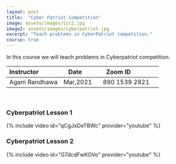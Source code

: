 ```yaml
---
layout: post
title:  "Cyber Patriot Competition"
image: assets/images/icc2.jpg
image2: assets/images/cyberpatriot.jpg
excerpt: "Teach problems in CyberPatriot competition."
course: true
---
```

In this course we will teach problems in Cyberpatriot competition.


| Instructor  | &nbsp;&nbsp;&nbsp;Date&nbsp; | &nbsp;&nbsp; &nbsp;&nbsp;Zoom ID &nbsp; |  
| :---        |    :----   |          :--- |  
| Agam Randhawa   | Mar,2021   | &nbsp;&nbsp; 890 1539 2821 &nbsp; &nbsp; | 

<br/>


### Cyberpatriot Lesson 1
{% include video id="qCgJxDeTBWc" provider="youtube" %}


### Cyberpatriot Lesson 2
{% include video id="G7dcdFwKOVo" provider="youtube" %}
